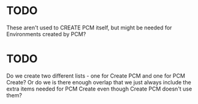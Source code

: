 # TODO
These aren't used to CREATE PCM itself, but might be needed for Environments created by PCM?

# TODO
Do we create two different lists - one for Create PCM and one for PCM Create? Or do we is there enough overlap that we just always include the extra items needed for PCM Create even though Create PCM doesn't use them?